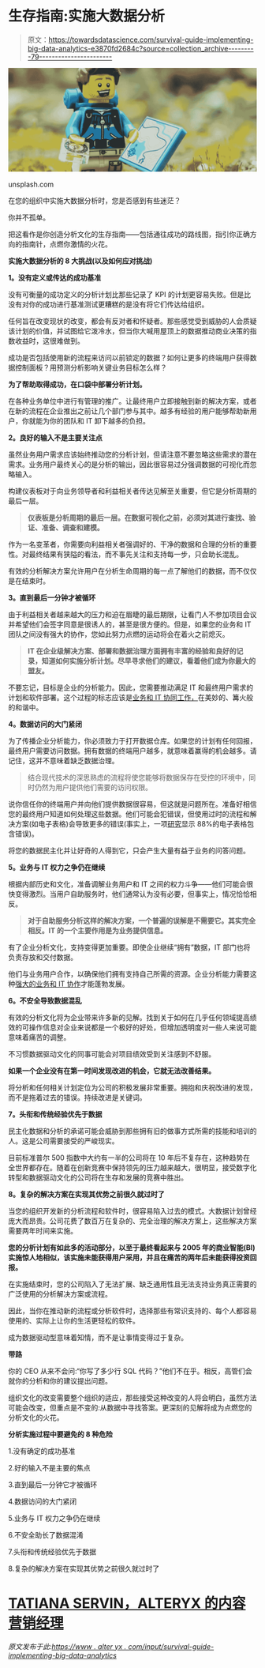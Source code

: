 # 生存指南:实施大数据分析

> 原文：<https://towardsdatascience.com/survival-guide-implementing-big-data-analytics-e3870fd2684c?source=collection_archive---------79----------------------->

![](img/caeb85375244a10065e096861dd36481.png)

unsplash.com

在您的组织中实施大数据分析时，您是否感到有些迷茫？

你并不孤单。

把这看作是你创造分析文化的生存指南——包括通往成功的路线图，指引你正确方向的指南针，点燃你激情的火花。

**实施大数据分析的 8 大挑战(以及如何应对挑战)**

**1。没有定义或传达的成功基准**

没有可衡量的成功定义的分析计划比那些记录了 KPI 的计划更容易失败。但是比没有对你的成功进行基准测试更糟糕的是没有将它们传达给组织。

任何旨在改变现状的改变，都会有反对者和怀疑者。那些感觉受到威胁的人会质疑该计划的价值，并试图给它泼冷水，但当你大喊用屋顶上的数据推动商业决策的指数收益时，这很难做到。

成功是否包括使用新的流程来访问以前锁定的数据？如何让更多的终端用户获得数据控制面板？用预测分析影响关键业务目标怎么样？

**为了帮助取得成功，在口袋中部署分析计划。**

在各种业务单位中进行有管理的推广。让最终用户立即接触到新的解决方案，或者在新的流程在企业推出之前让几个部门参与其中。越多有经验的用户能够帮助新用户，你就能为你的团队和 IT 卸下越多的负担。

**2。良好的输入不是主要关注点**

虽然业务用户需求应该始终推动您的分析计划，但请注意不要忽略这些需求的潜在需求。业务用户最终关心的是分析的输出，因此很容易过分强调数据的可视化而忽略输入。

构建仪表板对于向业务领导者和利益相关者传达见解至关重要，但它是分析周期的最后一层。

> **仪表板是分析周期的最后一层。在数据可视化之前，必须对其进行查找、验证、准备、调查和建模。**

作为一名变革者，你需要向利益相关者强调好的、干净的数据和合理的分析的重要性。对最终结果有狭隘的看法，而不事先关注和支持每一步，只会助长混乱。

有效的分析解决方案允许用户在分析生命周期的每一点了解他们的数据，而不仅仅是在结束时。

**3。直到最后一分钟才被循环**

由于利益相关者越来越大的压力和迫在眉睫的最后期限，让看门人不参加项目会议并希望他们会签字同意是很诱人的，甚至是很方便的。但是，如果您的业务和 IT 团队之间没有强大的协作，您如此努力点燃的运动将会在着火之前熄灭。

> **IT 在企业级解决方案、部署和数据治理方面拥有丰富的经验和良好的记录，知道如何实施分析计划。尽早寻求他们的建议，看着他们成为你最大的盟友。**

不要忘记，目标是企业的分析能力。因此，您需要推动满足 IT 和最终用户需求的计划和软件部署。这个过程的标志应该是[业务和 IT 协同工作，](https://www.alteryx.com/article/getting-it-on-board-with-alteryx)在美妙的、篝火般的和谐中。

**4。数据访问的大门紧闭**

为了传播企业分析能力，你必须致力于打开数据仓库。如果您的计划有任何回报，最终用户需要访问数据。拥有数据的终端用户越多，就意味着赢得的机会越多。请记住，这并不意味着缺乏数据治理。

> 结合现代技术的深思熟虑的流程将使您能够将数据保存在受控的环境中，同时仍然为用户提供他们需要的访问权限。

说你信任你的终端用户并向他们提供数据很容易，但这就是问题所在。准备好相信您的最终用户知道如何处理这些数据。他们可能会犯错误，但使用过时的流程和解决方案(如电子表格)会导致更多的错误(事实上，一项[研究](https://www.marketwatch.com/story/88-of-spreadsheets-have-errors-2013-04-17)显示 88%的电子表格包含错误)。

将您的数据民主化并让好奇的人得到它，只会产生大量有益于业务的问答问题。

**5。业务与 IT 权力之争仍在继续**

根据内部历史和文化，准备调解业务用户和 IT 之间的权力斗争——他们可能会很快变得激烈。当用户自助服务时，他们通常认为没有必要，但事实上，情况恰恰相反。

> **对于自助服务分析这样的解决方案，一个普遍的误解是不需要它。其实完全相反。IT 的一个主要作用是为业务提供信息。**

有了企业分析文化，支持变得更加重要。即使企业继续“拥有”数据，IT 部门也将负责存放和交付数据。

他们与业务用户合作，以确保他们拥有支持自己所需的资源。企业分析能力需要这种[强大的业务和 IT 协作](https://www.alteryx.com/article/getting-it-on-board-with-alteryx)才能蓬勃发展。

**6。不安全导致数据混乱**

有效的分析文化将为企业带来许多新的见解。找到关于如何在几乎任何领域提高绩效的可操作信息对企业来说都是一个极好的好处，但增加透明度对一些人来说可能意味着痛苦的调整。

不习惯数据驱动文化的同事可能会对项目绩效受到关注感到不舒服。

**如果一个企业没有在第一时间发现改进的机会，它就无法改善结果。**

将分析和任何相关计划定位为公司的积极发展非常重要。拥抱和庆祝改进的发现，而不是拖着过去的错误。持续改进是关键词。

**7。头衔和传统经验优先于数据**

民主化数据和分析的承诺可能会威胁到那些拥有旧的做事方式所需的技能和培训的人。这是公司需要接受的严峻现实。

目前标准普尔 500 指数中大约有一半的公司将在 10 年后不复存在，这种趋势在全世界都存在。随着在创新竞赛中保持领先的压力越来越大，很明显，接受数字化转型和数据驱动文化的公司将在生存和发展的竞赛中胜出。

**8。复杂的解决方案在实现其优势之前很久就过时了**

当您的组织开发新的分析流程和软件时，很容易陷入过去的模式。大数据计划曾经庞大而昂贵。公司花费了数百万在复杂的、完全治理的解决方案上，这些解决方案需要两年时间来实施。

**您的分析计划有如此多的活动部分，以至于最终看起来与 2005 年的商业智能(BI)实施惊人地相似，该实施未能获得用户采用，并且在痛苦的两年后未能获得投资回报。**

在实施结束时，您的公司陷入了无法扩展、缺乏通用性且无法支持业务真正需要的广泛使用的分析解决方案或流程。

因此，当你在推动新的流程或分析软件时，选择那些有常识支持的、每个人都容易使用的、实际上让你的生活更轻松的软件。

成为数据驱动型意味着知情，而不是让事情变得过于复杂。

**带路**

你的 CEO 从来不会问:“你写了多少行 SQL 代码？”他们不在乎。相反，高管们会就你的分析和你的建议提出问题。

组织文化的改变需要整个组织的适应，那些接受这种改变的人将会明白，虽然方法可能会改变，但重点是不变的:从数据中寻找答案。更深刻的见解将成为点燃您的分析文化的火花。

**分析实施过程中要避免的 8 种危险**

1.没有确定的成功基准

2.好的输入不是主要的焦点

3.直到最后一分钟它才被循环

4.数据访问的大门紧闭

5.业务与 IT 权力之争仍在继续

6.不安全助长了数据混淆

7.头衔和传统经验优先于数据

8.复杂的解决方案在实现其优势之前很久就过时了

# [TATIANA SERVIN，ALTERYX 的内容营销经理](https://www.alteryx.com/input/survival-guide-implementing-big-data-analytics#author)

*原文发布于此:*[*https://www . alter yx . com/input/survival-guide-implementing-big-data-analytics*](https://www.alteryx.com/input/survival-guide-implementing-big-data-analytics)